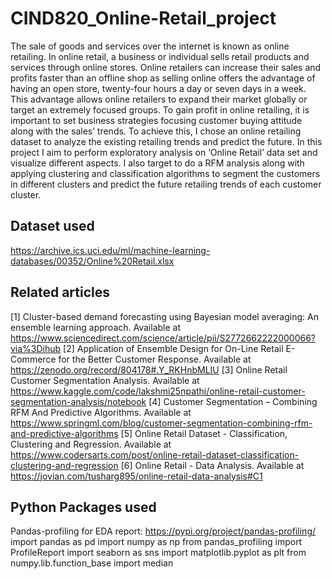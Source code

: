 # CIND820_Online-Retail_project
The sale of goods and services over the internet is known as online retailing. In online retail, a business or individual sells retail products and services through online stores. Online retailers can increase their sales and profits faster than an offline shop as selling online offers the advantage of having an open store, twenty-four hours a day or seven days in a week. This advantage allows online retailers to expand their market globally or target an extremely focused groups. To gain profit in online retailing, it is important to set business strategies focusing customer buying attitude along with the sales’ trends. To achieve this, I chose an online retailing dataset to analyze the existing retailing trends and predict the future. In this project I aim to perform exploratory analysis on ‘Online Retail’ data set and visualize different aspects. I also target to do a RFM analysis along with applying clustering and classification algorithms to segment the customers in different clusters and predict the future retailing trends of each customer cluster. 

## Dataset used
https://archive.ics.uci.edu/ml/machine-learning-databases/00352/Online%20Retail.xlsx

## Related articles
[1] Cluster-based demand forecasting using Bayesian 
model averaging: An ensemble learning approach. Available at 
https://www.sciencedirect.com/science/article/pii/S2772662222000066?via%3Dihub
[2] Application of 
Ensemble Design for On-Line Retail E-Commerce for the Better Customer Response. 
Available at https://zenodo.org/record/804178#.Y_RKHnbMLIU
[3] Online Retail Customer Segmentation Analysis. Available at 
https://www.kaggle.com/code/lakshmi25npathi/online-retail-customer-segmentation-analysis/notebook
[4] Customer Segmentation – Combining RFM And Predictive Algorithms. Available at 
https://www.springml.com/blog/customer-segmentation-combining-rfm-and-predictive-algorithms
[5] Online Retail Dataset - Classification, Clustering and Regression. 
Available at https://www.codersarts.com/post/online-retail-dataset-classification-clustering-and-regression
[6] Online Retail - Data Analysis. Available at 
https://jovian.com/tusharg895/online-retail-data-analysis#C1



## Python Packages used
Pandas-profiling for EDA report: https://pypi.org/project/pandas-profiling/
import pandas as pd
import numpy as np
from pandas_profiling import ProfileReport
import seaborn as sns
import matplotlib.pyplot as plt
from numpy.lib.function_base import median

